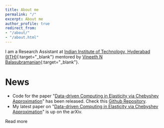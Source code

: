 ```yaml
---
title: About me
permalink: "/"
excerpt: About me
author_profile: true
redirect_from:
- "/about/"
- "/about.html"
---
```


I am a Research Assistant at [Indian Institute of Technology, Hyderabad (IITH)](https://cse.iith.ac.in/){:target="_blank"} mentored by [Vineeth N Balasubramanian](https://www.iith.ac.in/~vineethnb/index.html){:target="_blank"}.


# News

* Code for the paper "[Data-driven Computing in Elasticity via Chebyshev Approximation](https://rahulvigneswaran.github.io/publication/2019-15-05-Data-driven%20Computing%20for%20Elasticity%20via%20Chebyshev%20Approximation-4)" has been released. Check this [Github Repository](https://github.com/rahulvigneswaran/Data-Driven-Computing-in-Elasticity-via-Chebyshev-Approximation).
* My latest paper on "[Data-driven Computing in Elasticity via Chebyshev Approximation](https://rahulvigneswaran.github.io/publication/2019-15-05-Data-driven%20Computing%20for%20Elasticity%20via%20Chebyshev%20Approximation-4)" is up on the arXiv.

<div id="read-more-button">
    <a nohref>Read more</a>
</div>




